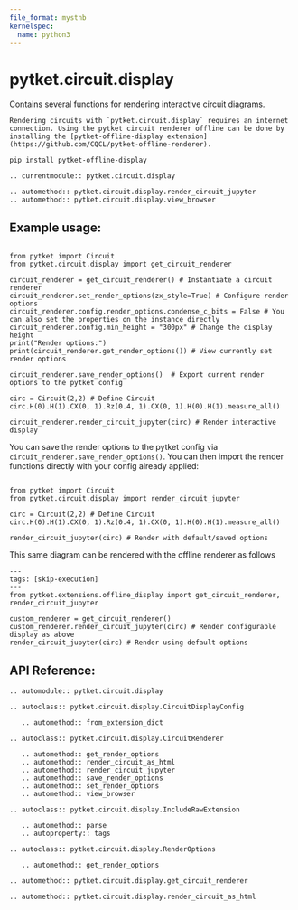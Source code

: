 ```yaml
---
file_format: mystnb
kernelspec:
  name: python3
---
```

# pytket.circuit.display

Contains several functions for rendering interactive circuit diagrams.

```{note}
Rendering circuits with `pytket.circuit.display` requires an internet connection. Using the pytket circuit renderer offline can be done by installing the [pytket-offline-display extension](https://github.com/CQCL/pytket-offline-renderer).
```

```
pip install pytket-offline-display
```

```{eval-rst}
.. currentmodule:: pytket.circuit.display

.. automethod:: pytket.circuit.display.render_circuit_jupyter
.. automethod:: pytket.circuit.display.view_browser
```

## Example usage:

```{code-cell} ipython3

from pytket import Circuit
from pytket.circuit.display import get_circuit_renderer

circuit_renderer = get_circuit_renderer() # Instantiate a circuit renderer
circuit_renderer.set_render_options(zx_style=True) # Configure render options
circuit_renderer.config.render_options.condense_c_bits = False # You can also set the properties on the instance directly
circuit_renderer.config.min_height = "300px" # Change the display height
print("Render options:")
print(circuit_renderer.get_render_options()) # View currently set render options

circuit_renderer.save_render_options()  # Export current render options to the pytket config

circ = Circuit(2,2) # Define Circuit
circ.H(0).H(1).CX(0, 1).Rz(0.4, 1).CX(0, 1).H(0).H(1).measure_all()

circuit_renderer.render_circuit_jupyter(circ) # Render interactive display
```

You can save the render options to the pytket config via `circuit_renderer.save_render_options()`.
You can then import the render functions directly with your config already applied:

```{code-cell} ipython3

from pytket import Circuit
from pytket.circuit.display import render_circuit_jupyter

circ = Circuit(2,2) # Define Circuit
circ.H(0).H(1).CX(0, 1).Rz(0.4, 1).CX(0, 1).H(0).H(1).measure_all()

render_circuit_jupyter(circ) # Render with default/saved options
```

This same diagram can be rendered with the offline renderer as follows

```{code-cell} ipython3
---
tags: [skip-execution]
---
from pytket.extensions.offline_display import get_circuit_renderer, render_circuit_jupyter

custom_renderer = get_circuit_renderer()
custom_renderer.render_circuit_jupyter(circ) # Render configurable display as above
render_circuit_jupyter(circ) # Render using default options
```

## API Reference:

```{eval-rst}
.. automodule:: pytket.circuit.display

.. autoclass:: pytket.circuit.display.CircuitDisplayConfig

   .. automethod:: from_extension_dict

.. autoclass:: pytket.circuit.display.CircuitRenderer

   .. automethod:: get_render_options
   .. automethod:: render_circuit_as_html
   .. automethod:: render_circuit_jupyter
   .. automethod:: save_render_options
   .. automethod:: set_render_options
   .. automethod:: view_browser

.. autoclass:: pytket.circuit.display.IncludeRawExtension

   .. automethod:: parse
   .. autoproperty:: tags

.. autoclass:: pytket.circuit.display.RenderOptions

   .. automethod:: get_render_options

.. automethod:: pytket.circuit.display.get_circuit_renderer

.. automethod:: pytket.circuit.display.render_circuit_as_html
```
